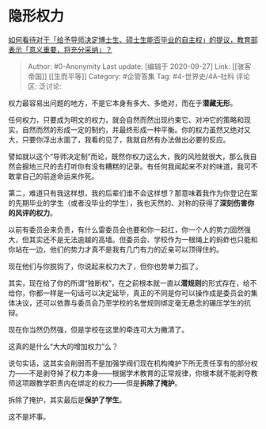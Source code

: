 # 隐形权力
[如何看待对于「给予导师决定博士生、硕士生能否毕业的自主权」的提议，教育部表示「意义重要，将充分采纳」？](https://www.zhihu.com/question/422912586/answer/1496227069)

> Author: #0-Anonymity
> Last update: [编辑于 2020-09-27]
> Link: [[骇客帝国]] [[生而平等]]
> Category: #企管答集
> Tag: #4-世界史/4A-社科
> 评论区:
> 泛讨论:

权力最容易出问题的地方，不是它本身有多大、多绝对，而在于**潜藏无形**。

任何权力，只要成为明文的权力，就会自然而然出现约束它、对冲它的策略和现实，自然而然的形成一定的制约，并最终形成一种平衡。你的权力虽然又绝对又大，只要你浮出水面了，我看的见了，我就自然有办法做出必要的反应。

譬如就以这个“导师决定制”而论，既然你权力这么大，我的风险就很大，那么我自然会掘地三尺的去打听你有没有糟糕的记录。有任何我闻起来不对的味道，我可不敢拿自己的前途命运来作死。

第二，难道只有我这样想，我的后辈们谁不会这样想？那意味着我作为你登记在案的先期毕业的学生（或者没毕业的学生），我也天然的、对称的获得了**深刻伤害你的风评的权力**。

以前有委员会来负责，有什么雷委员会也要和你一起扛，你一个人的势力固然强大，但其实还不是无法逾越的高墙。但委员会、学校作为一根绳上的蚂蚱也只能和你站在一边，他们的势力才真不是我有几门有力的近亲可以顶得住的。

现在他们与你脱钩了，你说起来权力大了，但你也势单力孤了。

其实，现在给了你的所谓“独断权”，在之前根本就一直以**潜规则**的形式存在，给不给你，你都一样是一句话可以决定延毕，真正的不同是你可以操作成是委员会的集体决议，还可以依靠与委员会乃至学校的名誉规则绑定毫无悬念的碾压学生的抗辩。

现在你当然仍然强，但是学校在这里的牵连可大为撇清了。

这真的是什么“大大的增加权力”么？

说句实话，这其实会削弱而不是加强学阀们现在机构掩护下所无责任享有的部分权力——不是剥夺掉了权力本身——根据学术教育的正常规律，你根本就不能剥夺教师这项跟教学职责内在绑定的权力——但是**拆除了掩护**。

拆除了掩护，其实最后是**保护了学生**。

这不是坏事。
